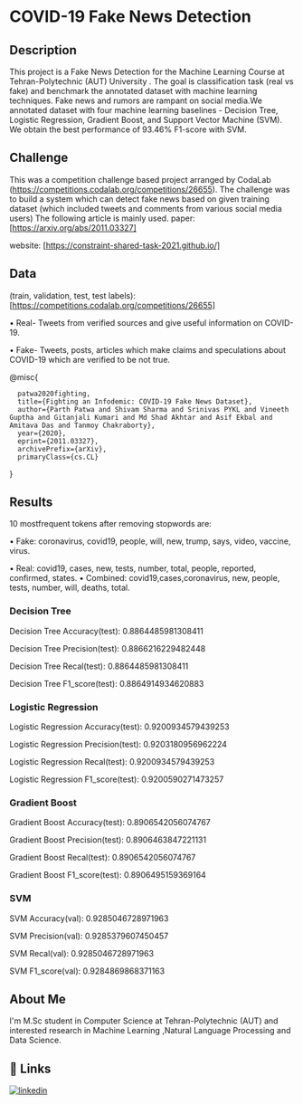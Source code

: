 # COVID-19 Fake News Detection
## Description
This project is a Fake News Detection for the Machine Learning Course at Tehran-Polytechnic (AUT) University . The goal is classification task (real vs fake) and benchmark the annotated dataset with machine learning techniques.
Fake news and rumors are rampant on social media.We annotated dataset with four machine learning baselines - Decision Tree, Logistic Regression, Gradient Boost, and Support Vector Machine (SVM). We obtain the best performance of 93.46% F1-score with SVM.

## Challenge
This was a competition challenge based project arranged by CodaLab (https://competitions.codalab.org/competitions/26655). The challenge was to build a system which can detect fake news based on given training dataset (which included tweets and comments from various social media users)
The following article is mainly used.
paper:
[https://arxiv.org/abs/2011.03327]

website:
[https://constraint-shared-task-2021.github.io/]


## Data 
(train, validation, test, test labels): 
[https://competitions.codalab.org/competitions/26655]

• Real- Tweets from verified sources and give useful information on COVID-19.

• Fake- Tweets, posts, articles which make claims and speculations about COVID-19 which are verified to be not true.

@misc{

      patwa2020fighting,
      title={Fighting an Infodemic: COVID-19 Fake News Dataset}, 
      author={Parth Patwa and Shivam Sharma and Srinivas PYKL and Vineeth Guptha and Gitanjali Kumari and Md Shad Akhtar and Asif Ekbal and Amitava Das and Tanmoy Chakraborty},
      year={2020},
      eprint={2011.03327},
      archivePrefix={arXiv},
      primaryClass={cs.CL}
}

## Results

10 mostfrequent tokens after removing stopwords are: 

• Fake: coronavirus, covid19, people, will, new, trump, says, video, vaccine, virus. 

• Real: covid19, cases, new, tests, number, total, people, reported, confirmed, states. • Combined: covid19,cases,coronavirus, new, people, tests, number, will, deaths, total.

### **Decision Tree**

Decision Tree Accuracy(test):  0.8864485981308411

Decision Tree Precision(test):  0.8866216229482448

Decision Tree Recal(test):  0.8864485981308411

Decision Tree F1_score(test):  0.8864914934620883

### **Logistic Regression**

Logistic Regression Accuracy(test):  0.9200934579439253

Logistic Regression Precision(test):  0.9203180956962224

Logistic Regression Recal(test):  0.9200934579439253

Logistic Regression F1_score(test):  0.9200590271473257

### **Gradient Boost**

Gradient Boost Accuracy(test):  0.8906542056074767

Gradient Boost Precision(test):  0.8906463847221131

Gradient Boost Recal(test):  0.8906542056074767

Gradient Boost F1_score(test):  0.8906495159369164

### **SVM** 

SVM Accuracy(val):  0.9285046728971963

SVM Precision(val):  0.9285379607450457

SVM Recal(val):  0.9285046728971963

SVM F1_score(val):  0.9284869868371163
##  About Me
I'm M.Sc student in Computer Science at Tehran-Polytechnic (AUT) and interested research in Machine Learning ,Natural Language Processing and Data Science.


## 🔗 Links
[![linkedin](https://img.shields.io/badge/linkedin-0A66C2?style=for-the-badge&logo=linkedin&logoColor=white)](https://www.linkedin.com/in/fatemeh-arab/)


